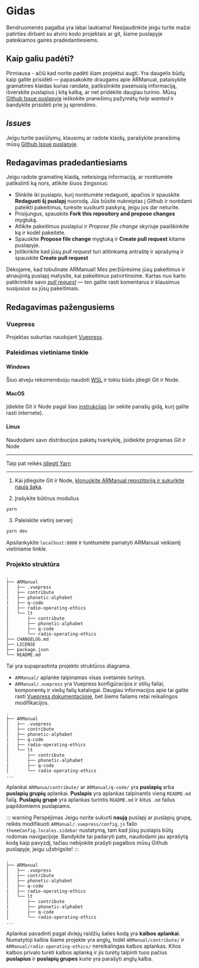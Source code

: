 # Gidas

Bendruomenės pagalba yra labai laukiama! Nesijaudinkite jeigu turite mažai patirties dirbant su atviro kodo projektais ar git, šiame puslapyje pateikiamos gairės pradedantiesiems.

## Kaip galiu padėti?

Pirmiausa - ačiū kad norite padėti šiam projektui augti. Yra daugelis būdų kaip galite prisidėti — papasakokite draugams apie ARManual, pataisykite gramatines klaidas kurias randate, patikslinkite pasenusią informaciją, išverskite puslapius į kitą kalbą, ar net pridėkite daugiau turinio. Mūsų [Github Issue puslapyje](https://github.com/LRMD/ARManual/issues) ieškokite pranešimų pažymėtų _help wanted_ ir bandykite prisidėti prie jų sprendimo.

## _Issues_

Jeigu turite pasiūlymų, klausimų ar radote klaidų, parašykite pranešimą mūsų [Github Issue puslapyje](https://github.com/LRMD/ARManual/issues).

## Redagavimas pradedantiesiams

Jeigu radote gramatinę klaidą, neteisingą informaciją, ar norėtumėte patikslinti ką nors, atlikite šiuos žingsnius:

- Slinkite iki puslapio, kurį norėtumėte redaguoti, apačios ir spauskite **Redaguoti šį puslapį** nuorodą. Jūs būsite nukreiptas į Github ir norėdami pateikti pakeitimus, turėsite susikurti paskyrą, jeigu jos dar neturite.
- Prisijungus, spauskite **Fork this repository and propose changes** mygtuką.
- Atlikite pakeitimus puslapiui ir _Propose file change_ skyriuje paaiškinkite ką ir kodėl pakeitėte.
- Spauskite **Propose file change** mygtuką ir **Create pull request** kitame puslapyje.
- Įsitikinkite kad jūsų _pull request_ turi atitinkamą antraštę ir aprašymą ir spauskite **Create pull request**

Dėkojame, kad tobulinate ARManual! Mes peržiūrėsime jūsų pakeitimus ir atnaujintą puslapį matysite, kai pakeitimus patvirtinsime. Kartas nuo karto patikrinkite savo [_pull request_](https://github.com/LRMD/ARManual/pulls) — ten galite rasti komentarus ir klausimus susijusius su jūsų pakeitimais.

## Redagavimas pažengusiems

### Vuepress

Projektas sukurtas naudojant [Vuepress](https://vuepress.vuejs.org/).

### Paleidimas vietiniame tinkle

#### Windows

Šiuo atveju rekomenduoju naudoti [WSL](https://medium.com/@johnwoodruff91/epic-dev-environment-with-wsl-dc81e234ae61) ir tokiu būdu įdiegti Git ir Node.

#### MacOS

Įdiekite Git ir Node pagal šias [instrukcijas](https://gist.github.com/nerdenough/d288f2e732637f55f9858070c6b8b15b) (ar sekite panašų gidą, kurį galite rasti internete).

#### Linux

Naudodami savo distribucijos paketų tvarkyklę, įsidiekite programas Git ir Node

---

Taip pat reikės [įdiegti Yarn](https://yarnpkg.com/getting-started/install)

---

1. Kai įdiegsite Git ir Node, [klonuokite ARManual repozitoriją ir sukurkite naują šaką](https://gist.github.com/Chaser324/ce0505fbed06b947d962).

1. Įrašykite būtinus modulius

```bash
yarn
```

3. Paleiskite vietinį serverį

```bash
yarn dev
```

Apsilankykite `localhost:8080` ir turėtumėte pamatyti ARManual veikiantį vietiniame tinkle.

### Projekto struktūra

```
.
├── ARManual
│   ├── .vuepress
│   ├── contribute
|   ├── phonetic-alphabet
|   ├── q-code
|   ├── radio-operating-ethics
│   └── lt
│       ├── contribute
│       ├── phonetic-alphabet
│       ├── q-code
│       └── radio-operating-ethics
├── CHANGELOG.md
├── LICENSE
├── package.json
└── README.md
```

Tai yra supaprastinta projekto struktūros diagrama.

- `ARManual/` aplanke talpinamas visas svetainės turinys.
- `ARManual/.vuepress` yra Vuepress konfigūracijos ir stilių failai, komponentų ir viešų failų katalogai. Daugiau informacijos apie tai galite rasti [Vuepress dokumentacijoje](https://vuepress.vuejs.org/), bet šiems failams retai reikalingos modifikacijos.

```{4,5,6,7}
.
├── ARManual
│   ├── .vuepress
│   ├── contribute
│   ├── phonetic-alphabet
|   ├── q-code
|   ├── radio-operating-ethics
│   └── lt
│       ├── contribute
|       ├── phonetic-alphabet
|       ├── q-code
│       └── radio-operating-ethics
...
```

Aplankai `ARManua/contribute/` ar `ARManual/q-code/` yra **puslapių** arba **puslapių grupių** aplankai. **Puslapis** yra aplankas talpinantis vieną `README.md` failą. **Puslapių grupė** yra aplankas turintis `README.md` ir kitus `.md` failus papildomiems puslapiams.

::: warning Perspėjimas
Jeigu norite sukurti **naują** puslapį ar puslapių grupę, reikės modifikuoti `ARManual/.vuepress/config.js` failo `themeConfig.locales.sidebar` nustatymą, tam kad jūsų puslapis būtų rodomas navigacijoje. Bandykite tai padaryti pats, naudodami jau aprašytą kodą kaip pavyzdį, tačiau nebijokite prašyti pagalbos mūsų Github puslapyje, jeigu užstrigsite!
:::

```{8,9,10,11,12}
.
├── ARManual
│   ├── .vuepress
│   ├── contribute
│   ├── phonetic-alphabet
|   ├── q-code
|   ├── radio-operating-ethics
│   └── lt
│       ├── contribute
|       ├── phonetic-alphabet
|       ├── q-code
│       └── radio-operating-ethics
...
```

Aplankai pavadinti pagal dviejų raidžių šalies kodą yra **kalbos aplankai**. Numatytoji kalbia šiame projekte yra anglų, todėl `ARManual/contribute/` ir `ARManual/radio-operating-ethics/` nereikalingas kalbos aplankas. Kitos kalbos privalo turėti kalbos aplanką ir jis _turėtų_ talpinti tuos pačius **puslapius** ir **puslapių grupes** kurie yra parašyti anglų kalba.
